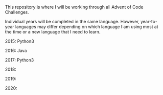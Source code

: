 This repository is where I will be working through all Advent of Code Challenges.

Individual years will be completed in the same language. However, year-to-year languages may differ depending on which language I am using most at the time or a new language that I need to learn.

2015: Python3

2016: Java

2017: Python3

2018:

2019:

2020:
